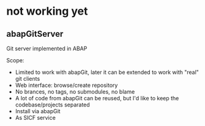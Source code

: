 # not working yet

## abapGitServer
Git server implemented in ABAP

Scope:
- Limited to work with abapGit, later it can be extended to work with "real" git clients
- Web interface: browse/create repository
- No brances, no tags, no submodules, no blame
- A lot of code from abapGit can be reused, but I'd like to keep the codebase/projects separated
- Install via abapGit
- As SICF service
